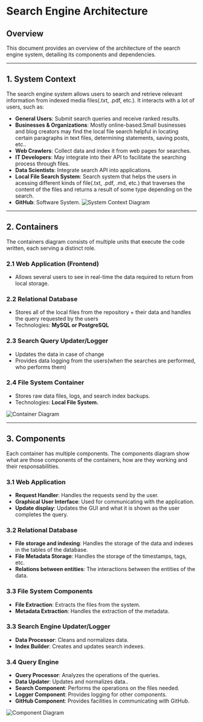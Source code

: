 # Search Engine Architecture

## Overview
This document provides an overview of the architecture of the search engine system, detailing its components and dependencies.

---

## 1. System Context
The search engine system allows users to search and retrieve relevant information from indexed media files(.txt, .pdf, etc.). It interacts with a lot of users, such as:

- **General Users**: Submit search queries and receive ranked results.
- **Businesses & Organizations**: Mostly online-based.Small businesses and blog creators may find the local file search helpful in locating certain paragraphs in text files, determining statements, saving posts, etc..
- **Web Crawlers**: Collect data and index it from web pages for searches.
- **IT Developers**: May integrate into their API to facilitate the searching process through files.
- **Data Scientists**: Integrate search API into applications.
- **Local File Search System**: Search system that helps the users in acessing different kinds of file(.txt, .pdf, .md, etc.) that traverses the content of the files and returns a result of some type depending on the search.
- **GitHub**: Software System.
![System Context Diagram](C4_1.jpeg)

---

## 2. Containers
The containers diagram consists of multiple units that execute the code written, each serving a distinct role.

### 2.1 Web Application (Frontend)
- Allows several users to see in real-time the data required to return from local storage.

### 2.2 Relational Database
- Stores all of the local files from the repository + their data and handles the query requested by the users
- Technologies: **MySQL or PostgreSQL**

### 2.3 Search Query Updater/Logger
- Updates the data in case of change
- Provides data logging from the users(when the searches are performed, who performs them)

### 2.4 File System Container
- Stores raw data files, logs, and search index backups.
- Technologies: **Local File System.**

![Container Diagram](C4_2.png)

---

## 3. Components
Each container has multiple components. The components diagram show what are those components of the containers, how are they working and their responsabilities.

### 3.1 Web Application
- **Request Handler**: Handles the requests send by the user.
- **Graphical User Interface**: Used for communicating with the application.
- **Update display**: Updates the GUI and what it is shown as the user completes the query.

### 3.2 Relational Database
- **File storage and indexing**: Handles the storage of the data and indexes in the tables of the database.
- **File Metadata Storage**: Handles the storage of the timestamps, tags, etc.
- **Relations between entities**: The interactions between the entities of the data.

### 3.3 File System Components
- **File Extraction**: Extracts the files from the system.
- **Metadata Extraction**: Handles the extraction of the metadata.

### 3.3 Search Engine Updater/Logger
- **Data Processor**: Cleans and normalizes data.
- **Index Builder**: Creates and updates search indexes.

### 3.4 Query Engine
- **Query Processor**: Analyzes the operations of the queries.
- **Data Updater**: Updates and normalizes data..
- **Search Component**: Performs the operations on the files needed.
- **Logger Component**: Provides logging for other components.
- **GitHub Component**: Provides facilities in communicating with GitHub.



![Component Diagram](C4_3.jpeg)